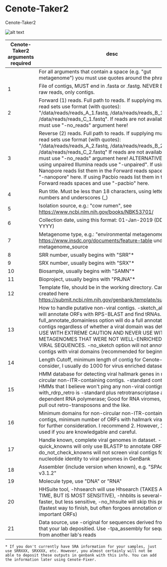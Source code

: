 # Cenote-Taker2
Cenote-Taker2

![alt text](https://github.com/mtisza1/Cenote-Taker2/blob/master/cenote-taker2_schematic_190920.png)


| Cenote-Taker2 arguments required | desc |
| ------------------------------- | -------- |
| 	| For all arguments that contain a space (e.g. "gut metagenome") you must use quotes around the phrase |
| 1	| File of contigs, MUST end in .fasta or .fastg. NEVER EVER use raw reads, only contigs. |
| 2	| Forward (1) reads. Full path to reads. If supplying multiple read sets use format (with quotes): "/data/reads/reads_A_1.fastq, /data/reads/reads_B_1.fastq, /data/reads/reads_C_1.fastq". If reads are not available, you must use "-no_reads" argument here! |
| 3	| Reverse (2) reads. Full path to reads. If supplying multiple read sets use format (with quotes): "/data/reads/reads_A_2.fastq, /data/reads/reads_B_2.fastq, /data/reads/reads_C_2.fastq" If reads are not available, you must use "-no_reads" argument here! ALTERNATIVELY: if using unpaired Illumina reads use "-unpaired". If using Nanopore reads list them in the Forward reads spaces and use "-nanopore" here. If using Pacbio reads list them in the Forward reads spaces and use "-pacbio" here. |
| 4	| Run title. Must be less than 18 characters, using letters, numbers and underscores (_) |
| 5	| Isolation source, e.g.: "cow rumen", see https://www.ncbi.nlm.nih.gov/books/NBK53701/ |
| 6	| Collection date, using this format: 01-Jan-2019 (DD-MMM-YYYY) |
| 7	| Metagenome type, e.g.: "environmental metagenome", see https://www.insdc.org/documents/feature-table under metagenome_source |
| 8	| SRR number, usually begins with "SRR"* |
| 9	| SRX number, usually begins with "SRX"* |
| 10	| Biosample, usually begins with "SAMN"* |
| 11	| Bioproject, usually begins with "PRJNA"* |
| 12	| Template file, should be in the working directory. Can be created here https://submit.ncbi.nlm.nih.gov/genbank/template/submission/ |
| 13	| How to handle putative non-viral contigs. -sketch_all option will annotate ORFs with RPS-BLAST and find tRNAs. -full_annotate_domainless option will do a full annotation of all contigs regardless of whether a viral domain was detected USE WITH EXTREME CAUTION AND NEVER USE WITH METAGENOMES THAT WERE NOT WELL-ENRICHED FOR VIRAL SEQUENCES. -no_sketch option will not annotate contigs with viral domains (recommended for beginners) |
| 14	| Length Cutoff, minimum length of contig for Cenote-Taker to consider, I usually do 1000 for virus enriched datasets. |
| 15	| HMM database for detecting viral hallmark genes in non-circular non-ITR-containing contigs. -standard contains only HMMs that I believe won't ping any non-viral contigs. -with_rdrp_retro is -standard plus retrotranscriptase and RNA-dependent RNA polymerase; Good for RNA viromes, but will pull out retro-transposons and the like. |
| 16	| Minimum domains for non-circular non-ITR-containing contigs, minimum number of ORFs with hallmark viral domains for further consideration. I recommend 2. However, 1 can be used if you are knowledgable and careful. |
| 17	| Handle known, complete viral genomes in dataset. -quick_knowns will only use BLASTP to annotate ORFs, -do_not_check_knowns will not screen viral contigs for close nucleotide identity to viral genomes in GenBank |
| 18	| Assembler (include version when known), e.g. "SPAdes v3.1.2" |
| 19	| Molecule type, use "DNA" or "RNA" |
| 20	| HHSuite tool, -hhsearch will use Hhsearch (TAKES A LONG TIME, BUT IS MOST SENSITIVE), -hhblits is several-fold faster, but less sensitive, -no_hhsuite will skip this process (fastest way to finish, but often forgoes annotation of important ORFs) |
| 21	| Data source, use -original for sequences derived from reads that your lab depositied. Use -tpa_assembly for sequences from another lab's reads |
	
	* If you don't currently have SRA information for your samples, just use SRRXXX, SRXXXX, etc. However, you almost certainly will not be able to deposit these outputs in genbank with this info. You can add the information later using Cenote-Fixer.
